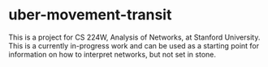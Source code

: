 # uber-movement-transit

This is a project for CS 224W, Analysis of Networks, at Stanford University. 
This is a currently in-progress work and can be used as a starting point for information on how to interpret networks, but not set in stone. 
